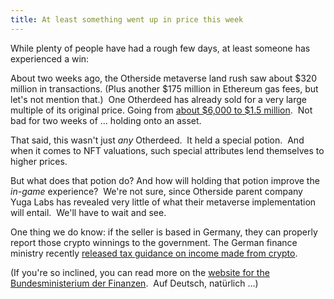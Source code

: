 ```yaml
---
title: At least something went up in price this week
---
```

While plenty of people have had a rough few days, at least someone has experienced a win:

About two weeks ago, the Otherside metaverse land rush saw about $320 million in transactions. (Plus another $175 million in Ethereum gas fees, but let's not mention that.)  One Otherdeed has already sold for a very large multiple of its original price. Going from [about $6,000 to $1.5 million](https://www.theblockcrypto.com/post/145818/yuga-labs-otherdeed-virtual-land-nft-sells-for-record-1-5-million).  Not bad for two weeks of … holding onto an asset.

That said, this wasn't just _any_ Otherdeed.  It held a special potion.  And when it comes to NFT valuations, such special attributes lend themselves to higher prices.

But what does that potion do? And how will holding that potion improve the _in-game_ experience?  We're not sure, since Otherside parent company Yuga Labs has revealed very little of what their metaverse implementation will entail.  We'll have to wait and see.

One thing we do know: if the seller is based in Germany, they can properly report those crypto winnings to the government. The German finance ministry recently [released tax guidance on income made from crypto](https://www.coindesk.com/policy/2022/05/11/germany-publishes-first-nationwide-tax-guide-for-crypto/).   

(If you're so inclined, you can read more on the [website for the Bundesministerium der Finanzen](https://www.bundesfinanzministerium.de/Content/DE/Pressemitteilungen/Finanzpolitik/2022/05/2022-05-11-ertragsbesteuerung-von-virtuellen-waehrungen.html).  Auf Deutsch, natürlich …)